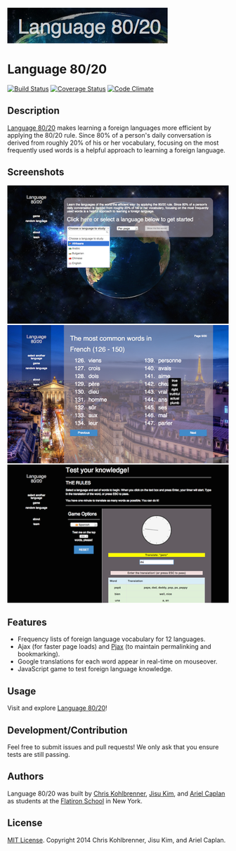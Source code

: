 [![Language 80/20](/app/assets/images/logo.png)](http://language-80-20.herokuapp.com/)
# Language 80/20
[![Build Status](https://travis-ci.org/chriskohlbrenner/language8020.png)](https://travis-ci.org/chriskohlbrenner/language8020)
[![Coverage Status](https://coveralls.io/repos/chriskohlbrenner/language8020/badge.png?branch=master)](https://coveralls.io/r/chriskohlbrenner/language8020?branch=master)
[![Code Climate](https://codeclimate.com/github/chriskohlbrenner/language8020.png)](https://codeclimate.com/github/chriskohlbrenner/language8020)

## Description

[Language 80/20](http://language-80-20.herokuapp.com/) makes learning a foreign languages more efficient by applying the 80/20 rule. Since 80% of a person's daily conversation is derived from roughly 20% of his or her vocabulary, focusing on the most frequently used words is a helpful approach to learning a foreign language.

## Screenshots

[![](/app/assets/images/homepage.png "Homepage")](http://language-80-20.herokuapp.com/)
[![](/app/assets/images/language-page.png "Language Page")](http://language-80-20.herokuapp.com/)
[![](/app/assets/images/game.png "Game")](http://language-80-20.herokuapp.com/)


## Features

- Frequency lists of foreign language vocabulary for 12 languages.
- Ajax (for faster page loads) and [Pjax](https://github.com/defunkt/jquery-pjax) (to maintain permalinking and bookmarking).
- Google translations for each word appear in real-time on mouseover.
- JavaScript game to test foreign language knowledge.

## Usage

Visit and explore [Language 80/20](http://language-80-20.herokuapp.com/)!

## Development/Contribution

Feel free to submit issues and pull requests! We only ask that you ensure tests are still passing.

## Authors

Language 80/20 was built by [Chris Kohlbrenner](https://github.com/chriskohlbrenner), [Jisu Kim](https://github.com/JisuKim82), and [Ariel Caplan](https://github.com/amcaplan) as students at the [Flatiron School](http://flatironschool.com/) in New York.

## License
[MIT License](https://github.com/chriskohlbrenner/language8020/blob/master/LICENSE). Copyright 2014 Chris Kohlbrenner, Jisu Kim, and Ariel Caplan.